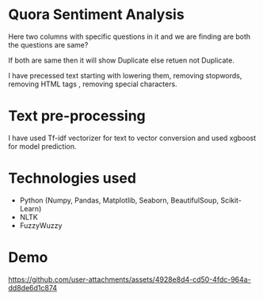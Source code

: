 
# Quora Sentiment Analysis

Here two columns with specific questions in it and we are finding are both the questions are same?

If both are same then it will show Duplicate else retuen not Duplicate.

I have precessed text starting with lowering them, removing stopwords, removing HTML tags , removing special characters.

# Text pre-processing

I have used Tf-idf vectorizer for text to vector conversion and used xgboost for model prediction.

# Technologies used
- Python (Numpy, Pandas, Matplotlib, Seaborn, BeautifulSoup, Scikit-Learn)
- NLTK
- FuzzyWuzzy

# Demo

https://github.com/user-attachments/assets/4928e8d4-cd50-4fdc-964a-dd8de6d1c874




